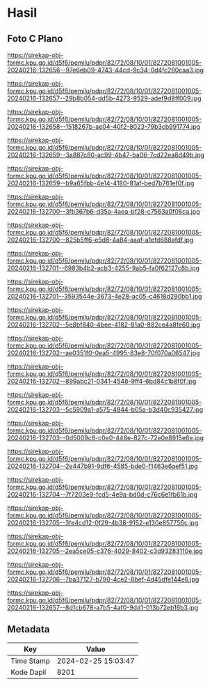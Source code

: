 # Hasil

## Foto C Plano

https://sirekap-obj-formc.kpu.go.id/d5f6/pemilu/pdpr/82/72/08/10/01/8272081001005-20240216-132656--97e6eb09-4743-44cd-9c34-0d4fc280caa3.jpg

https://sirekap-obj-formc.kpu.go.id/d5f6/pemilu/pdpr/82/72/08/10/01/8272081001005-20240216-132657--29b8b054-dd5b-4273-9529-adef9d8ff009.jpg

https://sirekap-obj-formc.kpu.go.id/d5f6/pemilu/pdpr/82/72/08/10/01/8272081001005-20240216-132658--1518267b-ae04-40f2-8023-79b3cb991774.jpg

https://sirekap-obj-formc.kpu.go.id/d5f6/pemilu/pdpr/82/72/08/10/01/8272081001005-20240216-132659--3a887c80-ac99-4b47-ba06-7cd22ea8d49b.jpg

https://sirekap-obj-formc.kpu.go.id/d5f6/pemilu/pdpr/82/72/08/10/01/8272081001005-20240216-132659--b9a65fbb-4e14-4180-81af-bed7b761ef0f.jpg

https://sirekap-obj-formc.kpu.go.id/d5f6/pemilu/pdpr/82/72/08/10/01/8272081001005-20240216-132700--3fb367b6-d35a-4aea-bf28-c7563a0f06ca.jpg

https://sirekap-obj-formc.kpu.go.id/d5f6/pemilu/pdpr/82/72/08/10/01/8272081001005-20240216-132700--825b5ff6-e5d8-4a84-aaaf-a1efd688afdf.jpg

https://sirekap-obj-formc.kpu.go.id/d5f6/pemilu/pdpr/82/72/08/10/01/8272081001005-20240216-132701--6983b4b2-acb3-4255-9ab5-fa0f62127c8b.jpg

https://sirekap-obj-formc.kpu.go.id/d5f6/pemilu/pdpr/82/72/08/10/01/8272081001005-20240216-132701--3593544e-3673-4e28-ac05-c4618d290bb1.jpg

https://sirekap-obj-formc.kpu.go.id/d5f6/pemilu/pdpr/82/72/08/10/01/8272081001005-20240216-132702--5e8bf840-4bee-4182-81a0-882ce4a8fe60.jpg

https://sirekap-obj-formc.kpu.go.id/d5f6/pemilu/pdpr/82/72/08/10/01/8272081001005-20240216-132702--ae0351f0-0ea5-4995-83e8-70f070a06547.jpg

https://sirekap-obj-formc.kpu.go.id/d5f6/pemilu/pdpr/82/72/08/10/01/8272081001005-20240216-132702--899abc21-0341-4548-9ff4-6bd84c1b8f0f.jpg

https://sirekap-obj-formc.kpu.go.id/d5f6/pemilu/pdpr/82/72/08/10/01/8272081001005-20240216-132703--5c5909a1-a575-4844-b05a-b3d40c935427.jpg

https://sirekap-obj-formc.kpu.go.id/d5f6/pemilu/pdpr/82/72/08/10/01/8272081001005-20240216-132703--0d5009c6-c0e0-448e-827c-72e0e8915e6e.jpg

https://sirekap-obj-formc.kpu.go.id/d5f6/pemilu/pdpr/82/72/08/10/01/8272081001005-20240216-132704--2e447b91-9df6-4585-bde0-f1463e6aef51.jpg

https://sirekap-obj-formc.kpu.go.id/d5f6/pemilu/pdpr/82/72/08/10/01/8272081001005-20240216-132704--7f7203e9-fcd5-4e9a-bd0d-c76c6e1fb61b.jpg

https://sirekap-obj-formc.kpu.go.id/d5f6/pemilu/pdpr/82/72/08/10/01/8272081001005-20240216-132705--3fe4cd12-0f29-4b38-9152-e130e857756c.jpg

https://sirekap-obj-formc.kpu.go.id/d5f6/pemilu/pdpr/82/72/08/10/01/8272081001005-20240216-132705--2ea5ce05-c376-4029-8402-c3d93283110e.jpg

https://sirekap-obj-formc.kpu.go.id/d5f6/pemilu/pdpr/82/72/08/10/01/8272081001005-20240216-132706--7ba37127-b790-4ce2-8bef-4d45dfe144e6.jpg

https://sirekap-obj-formc.kpu.go.id/d5f6/pemilu/pdpr/82/72/08/10/01/8272081001005-20240216-132657--8d1cb678-a7b5-4af0-9dd1-013b72eb16b3.jpg


## Metadata

| Key        | Value               |
| ---------- | ------------------- |
| Time Stamp | 2024-02-25 15:03:47 |
| Kode Dapil | 8201                |



